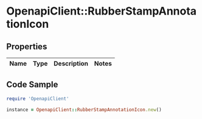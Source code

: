 # OpenapiClient::RubberStampAnnotationIcon

## Properties

Name | Type | Description | Notes
------------ | ------------- | ------------- | -------------

## Code Sample

```ruby
require 'OpenapiClient'

instance = OpenapiClient::RubberStampAnnotationIcon.new()
```


